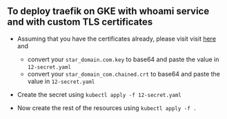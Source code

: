 ## To deploy traefik on GKE with whoami service and with custom TLS certificates


- Assuming that you have the certificates already, please visit visit [here](https://www.base64encode.org/) and 
    - convert your `star_domain.com.key` to base64 and paste the value in `12-secret.yaml`
    - convert your `star_domain_com.chained.crt` to base64 and paste the value in `12-secret.yaml`
    

- Create the secret using `kubectl apply -f 12-secret.yaml`

- Now create the rest of the resources using `kubectl apply -f .`




